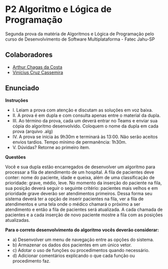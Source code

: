 # P2 Algoritmo e Lógica de Programação
Segunda prova da matéria de Algoritmos e Lógica de Programação pelo curso de Desenvolvimento de Software Multiplataforma - Fatec Jahu-SP

## Colaboradores

- [Arthur Chagas da Costa](https://github.com/arthurch-costa)
- [Vinícius Cruz Cassemira](https://github.com/ViniciusCassemira)

## Enunciado

**Instruções**
- I. Leiam a prova com atenção e discutam as soluções em voz baixa.
- II. A prova é em dupla e com consulta apenas entre o material da dupla.
- III. Ao término da prova, cada um deverá entrar no Teams e enviar sua cópia do 
algoritmo desenvolvido. Coloquem o nome da dupla em cada prova (arquivo .alg)
- IV. A prova se inicia às 9h30m e terminará às 13:00. Não serão aceitos envios tardios. 
Tempo mínimo de permanência: 1h30m.
- V. Dúvidas? Retorne ao primeiro item.
  
**Questões**

Você e sua dupla estão encarregados de desenvolver um algoritmo para processar 
a fila de atendimento de um hospital. A fila de pacientes deve conter: nome do 
paciente, idade e queixa, além de uma classificação de prioridade: grave, médio, 
leve. No momento da inserção do paciente na fila, sua posição deverá seguir o 
seguinte critério: pacientes mais velhos e em prioridade grave deverão ser 
atendimentos primeiros. Dessa forma seu sistema deverá ter a opção de inserir 
pacientes na fila, ver a fila de atendimentos e uma tela onde o médico chamará o 
próximo a ser atendimento e então a fila de pacientes será atualizada. A cada 
chamada de pacientes e a cada inserção de novo paciente mostre a fila com as 
posições atualizadas.

**Para o correto desenvolvimento do algoritmo vocês deverão considerar:**

- a) Desenvolver um menu de navegação entre as opções do sistema.
- b) Armazenar os dados dos pacientes em um único vetor.
- c) Adotar o uso de funções ou procedimentos quando necessário.
- d) Adicionar comentários explicando o que cada função ou procedimento faz.
